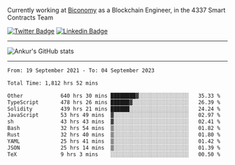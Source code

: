 Currently working at [Biconomy](https://biconomy.io/) as a Blockchain Engineer, in the 4337 Smart Contracts Team

 [![Twitter Badge](https://img.shields.io/badge/-@ankurdubey521-1ca0f1?style=flat-square&labelColor=1ca0f1&logo=twitter&logoColor=white&link=https://twitter.com/ankurdubey521)](https://twitter.com/ankurdubey521) [![Linkedin Badge](https://img.shields.io/badge/-ankurdubey521-blue?style=flat-square&logo=Linkedin&logoColor=white&link=https://www.linkedin.com/in/ankurdubey521/)](https://www.linkedin.com/in/ankurdubey521/)

<hr/>

![Ankur's GitHub stats](https://github-readme-stats.vercel.app/api?username=ankurdubey521&count_private=true&theme=radical)

<hr/>

<!--START_SECTION:waka-->

```txt
From: 19 September 2021 - To: 04 September 2023

Total Time: 1,812 hrs 52 mins

Other            640 hrs 30 mins ████████▓░░░░░░░░░░░░░░░░   35.33 %
TypeScript       478 hrs 26 mins ██████▓░░░░░░░░░░░░░░░░░░   26.39 %
Solidity         439 hrs 21 mins ██████░░░░░░░░░░░░░░░░░░░   24.24 %
JavaScript       53 hrs 49 mins  ▓░░░░░░░░░░░░░░░░░░░░░░░░   02.97 %
sh               43 hrs 43 mins  ▓░░░░░░░░░░░░░░░░░░░░░░░░   02.41 %
Bash             32 hrs 54 mins  ▒░░░░░░░░░░░░░░░░░░░░░░░░   01.82 %
Rust             32 hrs 40 mins  ▒░░░░░░░░░░░░░░░░░░░░░░░░   01.80 %
YAML             25 hrs 41 mins  ▒░░░░░░░░░░░░░░░░░░░░░░░░   01.42 %
JSON             25 hrs 14 mins  ▒░░░░░░░░░░░░░░░░░░░░░░░░   01.39 %
TeX              9 hrs 3 mins    ░░░░░░░░░░░░░░░░░░░░░░░░░   00.50 %
```

<!--END_SECTION:waka-->
